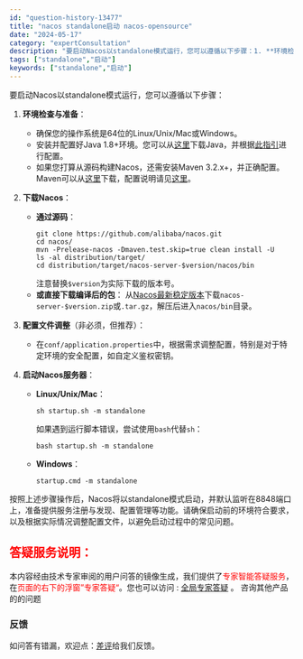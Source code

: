 ```yaml
---
id: "question-history-13477"
title: "nacos standalone启动 nacos-opensource"
date: "2024-05-17"
category: "expertConsultation"
description: "要启动Nacos以standalone模式运行，您可以遵循以下步骤：1. **环境检查与准备**：   - 确保您的操作系统是64位的Linux/Unix/Mac或Windows。   - 安装并配置好Java 1.8+环境。您可以从[这里](http://www.oracle.com/techne"
tags: ["standalone","启动"]
keywords: ["standalone","启动"]
---
```


要启动Nacos以standalone模式运行，您可以遵循以下步骤：

1. **环境检查与准备**：
   - 确保您的操作系统是64位的Linux/Unix/Mac或Windows。
   - 安装并配置好Java 1.8+环境。您可以从[这里](http://www.oracle.com/technetwork/java/javase/downloads/jdk8-downloads-2133151.html)下载Java，并根据[此指引](https://docs.oracle.com/cd/E19182-01/820-7851/inst_cli_jdk_javahome_t/)进行配置。
   - 如果您打算从源码构建Nacos，还需安装Maven 3.2.x+，并正确配置。Maven可以从[这里](https://maven.apache.org/download.cgi)下载，配置说明请见[这里](https://maven.apache.org/settings.html)。

2. **下载Nacos**：
   - **通过源码**：
     ```
     git clone https://github.com/alibaba/nacos.git
     cd nacos/
     mvn -Prelease-nacos -Dmaven.test.skip=true clean install -U
     ls -al distribution/target/
     cd distribution/target/nacos-server-$version/nacos/bin
     ```
     注意替换`$version`为实际下载的版本号。
   - **或直接下载编译后的包**：
     从[Nacos最新稳定版本](https://github.com/alibaba/nacos/releases)下载`nacos-server-$version.zip`或`.tar.gz`，解压后进入`nacos/bin`目录。

3. **配置文件调整**（非必须，但推荐）：
   - 在`conf/application.properties`中，根据需求调整配置，特别是对于特定环境的安全配置，如自定义鉴权密钥。

4. **启动Nacos服务器**：
   - **Linux/Unix/Mac**：
     ```
     sh startup.sh -m standalone
     ```
     如果遇到运行脚本错误，尝试使用`bash`代替`sh`：
     ```
     bash startup.sh -m standalone
     ```
   - **Windows**：
     ```
     startup.cmd -m standalone
     ```

按照上述步骤操作后，Nacos将以standalone模式启动，并默认监听在8848端口上，准备提供服务注册与发现、配置管理等功能。请确保启动前的环境符合要求，以及根据实际情况调整配置文件，以避免启动过程中的常见问题。
## <font color="#FF0000">答疑服务说明：</font> 

本内容经由技术专家审阅的用户问答的镜像生成，我们提供了<font color="#FF0000">专家智能答疑服务</font>，在<font color="#FF0000">页面的右下的浮窗”专家答疑“</font>。您也可以访问 : [全局专家答疑](https://opensource.alibaba.com/chatBot) 。 咨询其他产品的的问题

### 反馈
如问答有错漏，欢迎点：[差评](https://ai.nacos.io/user/feedbackByEnhancerGradePOJOID?enhancerGradePOJOId=13902)给我们反馈。
